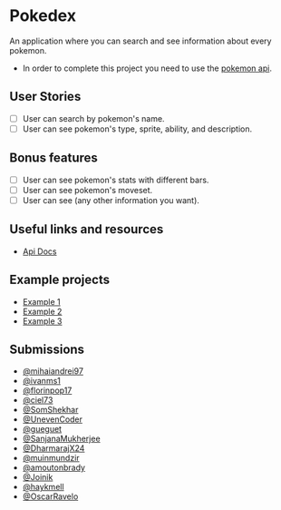 # Pokedex

An application where you can search and see information about every pokemon.

-   In order to complete this project you need to use the [pokemon api](https://pokeapi.co/).

## User Stories

-   [ ] User can search by pokemon's name.
-   [ ] User can see pokemon's type, sprite, ability, and description.

## Bonus features

-   [ ] User can see pokemon's stats with different bars.
-   [ ] User can see pokemon's moveset.
-   [ ] User can see (any other information you want).

## Useful links and resources

-   [Api Docs](https://pokeapi.co/docs/v2)

## Example projects

- [Example 1](https://ng-pokedex.web.app/)
- [Example 2](https://codepen.io/FlorinPop17/pen/gOYZxyE)
- [Example 3](https://dex.pokemonshowdown.com/pokemon)

## Submissions
 - [@mihaiandrei97](https://mihai-pokedex.netlify.com/)
 - [@ivanms1](https://ivan-pokedex.netlify.com/)
 - [@florinpop17](https://www.youtube.com/watch?v=XL68br6JyYs)
 - [@ciel73](https://weekly-projects.netlify.app/projects/week-1/index.html)
 - [@SomShekhar](https://codepen.io/ssmkhrj/full/JjXmmMG)
 - [@UnevenCoder](https://t.co/iJ7DwB97p1?amp=1)
 - [@gueguet](https://practical-brown-97d845.netlify.app/)
 - [@SanjanaMukherjee](https://sanjana-mukherjee.github.io/Pokedex/)
 - [@DharmarajX24](https://react-pokedex-4e168.web.app/)
 - [@muinmundzir](http://vue-poke.herokuapp.com)
 - [@amoutonbrady](https://pokedex.amoutonbrady.dev)
 - [@Joinik](http://joinik.com/MyPortfolio/pokedex)
 - [@haykmell](https://codepen.io/haykmell/pen/rNLOvqW)
 - [@OscarRavelo](https://oscarravelo.github.io/pokedex/)

